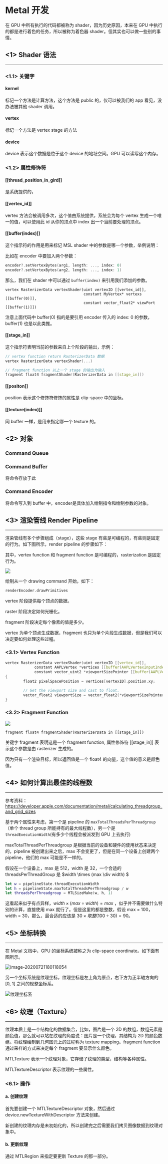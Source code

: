 # Metal 开发

在 GPU 中所有执行的代码都被称为 shader，因为历史原因，本来在 GPU 中执行的都是进行着色的任务，所以被称为着色器 shader。但其实也可以做一些别的事情。

## <1> Shader 语法

------

### <1.1> 关键字

#### kernel

标记一个方法是计算方法，这个方法是 public 的，仅可以被我们的 app 看见，没办法被其他 shader 调用。

#### vertex

标记一个方法是 vertex stage 的方法

#### device 
device 表示这个数据是位于这个 device 的地址空间。GPU 可以读写这个内存。

### <1.2> 属性修饰符

#### [[thread_position_in_gird]] 
是系统提供的，

#### [[vertex_id]]
vertex 方法会被调用多次，这个值由系统提供，系统会为每个 vertex 生成一个唯一的值，可以使用此 id 从你的顶点中 index 出一个当前要处理的顶点。

#### [[buffer(index)]]
这个指示符的作用是用来标记 MSL shader 中的参数是哪一个参数，举例说明：

比如在 encoder 中要加入两个参数：

```swift
encoder?.setVertexBytes(arg1, length: ..., index: 0)
encoder?.setVertexBytes(arg2, length: ..., index: 1)
```

那么，我们在 shader 中可以通过 `buffer(index)` 来引用我们添加的参数。

```
vertex RasterizerData vertexShader(uint vertexID [[vertex_id]],
                                   constant MyVertex* vertexs [[buffer(0)]],
                                   constant vector_float2* viewPort [[buffer(1)]])
```

注意上面代码中 buffer(0) 指的是要引用 encoder 传入的 index: 0 的参数，buffer(1) 也是以此类推。

#### [[stage_in]]

这个指示符表明当前的参数来自上个阶段的输出，示例：

```c++
// vertex function return RasterizerData 数据
vertex RasterizerData vertexShader(...)

// fragment function 以上一个 stage 的输出为输入
fragment float4 fragmentShader(RasterizerData in [[stage_in]])
```

#### [[positon]]

position 表示这个修饰符修饰的属性是 clip-space 中的坐标。

#### [[texture(index)]]

同 buffer 一样，是用来指定哪一个 texture 的。

## <2> 对象

### Command Queue

### Command Buffer
将命令存放于此

### Command Encoder
将命令写入到 buffer 中，encoder是具体加入绘制指令和绘制参数的对象。

## <3> 渲染管线 Render Pipeline

------

渲染管线有多个步骤组成（stage），这些 stage 有些是可编程的，有些则是固定的行为。如下图所示，render pipeline 的步骤如下：

其中，vertex function 和 fragment function 是可编程的，rasterization 是固定行为。

![](/Users/kross/Documents/github/tech-stack/doc/IOS开发/metal/metal概念_1.png)

绘制从一个 drawing command 开始，如下：

```swift
renderEncoder.drawPrimitives
```

vertex 阶段提供每个顶点的数据。

raster 阶段决定如何光栅化。

fragment 阶段决定每个像素的值是多少。

vertex 为单个顶点生成数据，fragment 也只为单个片段生成数据，但是我们可以决定要如何处理这些过程。

### <3.1> Vertex Function

```c++
vertex RasterizerData vertexShader(uint vertexID [[vertex_id]],
             constant AAPLVertex *vertices [[buffer(AAPLVertexInputIndexVertices)]],
             constant vector_uint2 *viewportSizePointer [[buffer(AAPLVertexInputIndexViewportSize)]]) 
{
		float2 pixelSpacePosition = vertices[vertexID].position.xy;

		// Get the viewport size and cast to float.
		vector_float2 viewportSize = vector_float2(*viewportSizePointer);
}

```

### <3.2> Fragment Function

![](/Users/kross/Documents/github/tech-stack/doc/ios开发/metal/img_fragment_function.png)

```
fragment float4 fragmentShader(RasterizerData in [[stage_in]])
```

关键字 fragment 表明这是一个 fragment function, 属性修饰符 [[stage_in]] 表示这个参数是由 rasterizer 生成的。

因为只有一个渲染目标，所以返回值是一个 float4 的向量，这个值的意义是颜色值。

## <4> 如何计算出最佳的线程数

------

参考资料：https://developer.apple.com/documentation/metal/calculating_threadgroup_and_grid_sizes

基于两个属性来考虑，第一个是 pipeline 的 `maxTotalThreadsPerThreadgroup`（单个 thread group 所能持有的最大线程数），另一个是 `threadExecutionWidth`(有多少个线程会被派发到 GPU 上去执行)

maxTotalThreadPerThreadgroup 是根据当前的设备和硬件的使用状态来决定的，pipeline 被创建出来之后，max 不会变更了，但是在同一个设备上创建两个 pipeline，他们的 max 可能是不一样的。

假设在一个设备上，max 是 512，width 是 32，一个合适的 threadsPerThreadGroup 是 $width \times (max \div width) $

```swift
let w = pipelineState.threadExecutionWidth
let h = pipelineState.maxTotalThreadsPerThreadgroup / w
let threadsPerThreadgroup = MTLSizeMake(w, h, 1) 
```

这看起来似乎有点异样，$width \times (max \div width) = max$  ，似乎并不需要做什么特别的计算，直接使用 max 就行了。但是这里的都是整数，假设 max = 100，width = 30，那么，最合适的应该是 $30 \times 取整(100 \div 30) = 90$。

## <5> 坐标转换

------

在 Metal 文档中，GPU 的坐标系统被称之为 clip-space coordinate。如下面有图所示。

![image-20200721180118054](/Users/kross/Documents/github/tech-stack/doc/IOS开发/metal/img_coordinate.png)

另一个坐标系统是纹理坐标，纹理坐标是左上角为原点，右下方为正半轴方向的 [0, 1] 之间的规整坐标系。

![纹理坐标系](/Users/kross/Documents/github/tech-stack/doc/IOS开发/Metal/img_texture_coordinate.png)

## <6> 纹理（Texture）

------

纹理本质上是一个结构化的数据集合，比如，图片是一个 2D 的数组，数组元素是颜色值，那么就可以站在纹理的角度说：图片是一个纹理，其结构为 2D 的颜色数组。将纹理绘制到几何图元上的过程称为 texture mapping。fragment function 通过采样的方式来决定每个 fragment 要显示什么颜色。

MTLTexture 表示一个纹理对象，它存储了纹理的类型，结构等各种属性。

MTLTextureDescriptor 表示纹理的一些属性。

### <6.1> 操作

#### a. 创建纹理

 首先要创建一个 MTLTextureDescriptor 对象，然后通过 device.newTextureWithDescriptor 方法来创建。

新创建的纹理内存是未初始化的，所以创建完之后需要我们拷贝图像数据到纹理对象中。

#### b. 更新纹理

通过 MTLRegion 来指定要更新 Texture 的那一部分。



